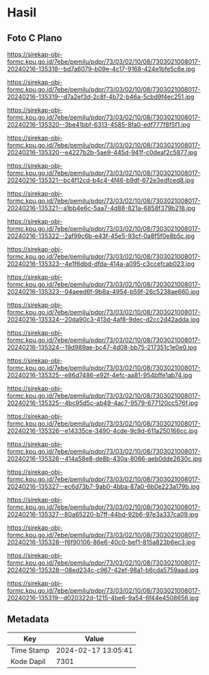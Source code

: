 # Hasil

## Foto C Plano

https://sirekap-obj-formc.kpu.go.id/7ebe/pemilu/pdpr/73/03/02/10/08/7303021008017-20240216-135318--bd7a6079-b09e-4c17-9168-424e1bfe5c6e.jpg

https://sirekap-obj-formc.kpu.go.id/7ebe/pemilu/pdpr/73/03/02/10/08/7303021008017-20240216-135319--d7a2ef3d-2c8f-4b72-b46a-5cbd9f4ec251.jpg

https://sirekap-obj-formc.kpu.go.id/7ebe/pemilu/pdpr/73/03/02/10/08/7303021008017-20240216-135320--3be41bbf-6313-4585-8fa0-edf777f8f5f1.jpg

https://sirekap-obj-formc.kpu.go.id/7ebe/pemilu/pdpr/73/03/02/10/08/7303021008017-20240216-135320--e4227b2b-5ae9-445d-941f-c0deaf2c5877.jpg

https://sirekap-obj-formc.kpu.go.id/7ebe/pemilu/pdpr/73/03/02/10/08/7303021008017-20240216-135321--bc4f12cd-b4c4-4f46-b9df-672e3edfced8.jpg

https://sirekap-obj-formc.kpu.go.id/7ebe/pemilu/pdpr/73/03/02/10/08/7303021008017-20240216-135321--a1bb4e6c-5aa7-4d88-821a-6858f379b218.jpg

https://sirekap-obj-formc.kpu.go.id/7ebe/pemilu/pdpr/73/03/02/10/08/7303021008017-20240216-135322--2af99c6b-e43f-45e5-93cf-0a8f5f0e8b5c.jpg

https://sirekap-obj-formc.kpu.go.id/7ebe/pemilu/pdpr/73/03/02/10/08/7303021008017-20240216-135323--4e1f6dbd-dfda-414a-a095-c3ccefcab023.jpg

https://sirekap-obj-formc.kpu.go.id/7ebe/pemilu/pdpr/73/03/02/10/08/7303021008017-20240216-135323--04aeed6f-9b8a-4954-b59f-26c5238ae660.jpg

https://sirekap-obj-formc.kpu.go.id/7ebe/pemilu/pdpr/73/03/02/10/08/7303021008017-20240216-135324--20da90c3-413d-4af8-9dec-d2cc2d42adda.jpg

https://sirekap-obj-formc.kpu.go.id/7ebe/pemilu/pdpr/73/03/02/10/08/7303021008017-20240216-135324--19d989ae-bc47-4d08-bb75-217351c1e0e0.jpg

https://sirekap-obj-formc.kpu.go.id/7ebe/pemilu/pdpr/73/03/02/10/08/7303021008017-20240216-135325--e86d7486-e92f-4efc-aa81-954bffe1ab74.jpg

https://sirekap-obj-formc.kpu.go.id/7ebe/pemilu/pdpr/73/03/02/10/08/7303021008017-20240216-135325--4bc95d5c-ab49-4ac7-9579-677120cc576f.jpg

https://sirekap-obj-formc.kpu.go.id/7ebe/pemilu/pdpr/73/03/02/10/08/7303021008017-20240216-135326--e14335ce-3490-4cde-9c9d-611a250166cc.jpg

https://sirekap-obj-formc.kpu.go.id/7ebe/pemilu/pdpr/73/03/02/10/08/7303021008017-20240216-135326--414a58e8-de8b-430a-8066-aeb0dde2630c.jpg

https://sirekap-obj-formc.kpu.go.id/7ebe/pemilu/pdpr/73/03/02/10/08/7303021008017-20240216-135327--ec6d73b7-9ab0-4bba-87a0-6b0e223a179b.jpg

https://sirekap-obj-formc.kpu.go.id/7ebe/pemilu/pdpr/73/03/02/10/08/7303021008017-20240216-135327--80a65220-b7ff-44bd-92b6-97e3a337ca09.jpg

https://sirekap-obj-formc.kpu.go.id/7ebe/pemilu/pdpr/73/03/02/10/08/7303021008017-20240216-135328--f6f90106-86e6-40c0-bef1-815a823b6ec3.jpg

https://sirekap-obj-formc.kpu.go.id/7ebe/pemilu/pdpr/73/03/02/10/08/7303021008017-20240216-135328--08ed234c-c967-42ef-98a1-b6cda5759aad.jpg

https://sirekap-obj-formc.kpu.go.id/7ebe/pemilu/pdpr/73/03/02/10/08/7303021008017-20240216-135319--d020322d-1215-4be6-9a54-6f44e4508656.jpg


## Metadata

| Key        | Value               |
| ---------- | ------------------- |
| Time Stamp | 2024-02-17 13:05:41 |
| Kode Dapil | 7301                |




